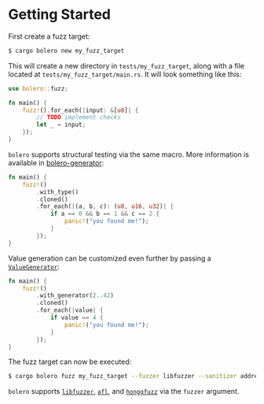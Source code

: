 # Getting Started

First create a fuzz target:

```bash
$ cargo bolero new my_fuzz_target
```

This will create a new directory in `tests/my_fuzz_target`, along with a file located at `tests/my_fuzz_target/main.rs`. It will look something like this:

```rust
use bolero::fuzz;

fn main() {
    fuzz!().for_each(|input: &[u8]| {
        // TODO implement checks
        let _ = input;
    });
}

```

`bolero` supports structural testing via the same macro. More information is available in [bolero-generator](https://crates.io/crates/bolero-generator):

```rust
fn main() {
    fuzz!()
        .with_type()
        .cloned()
        .for_each(|(a, b, c): (u8, u16, u32)| {
            if a == 0 && b == 1 && c == 2 {
                panic!("you found me!");
            }
        });
}
```

Value generation can be customized even further by passing a [`ValueGenerator`](https://docs.rs/bolero/latest/bolero/generator/trait.ValueGenerator.html):

```rust
fn main() {
    fuzz!()
        .with_generator(2..42)
        .cloned()
        .for_each(|value| {
            if value == 4 {
                panic!("you found me!");
            }
        });
}
```

The fuzz target can now be executed:

```bash
$ cargo bolero fuzz my_fuzz_target --fuzzer libfuzzer --sanitizer address
```

`bolero` supports [`libfuzzer`](https://llvm.org/docs/LibFuzzer.html), [`afl`](http://lcamtuf.coredump.cx/afl/), and [`honggfuzz`](https://google.github.io/honggfuzz/) via the `fuzzer` argument.
